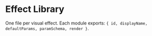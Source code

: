 # Effect Library

One file per visual effect. Each module exports:
`{ id, displayName, defaultParams, paramSchema, render }`.

